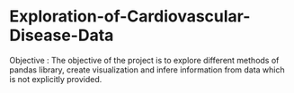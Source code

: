 # Exploration-of-Cardiovascular-Disease-Data

Objective : The objective of the project is to explore different methods of pandas library, create visualization and infere information from data which is not explicitly provided.
